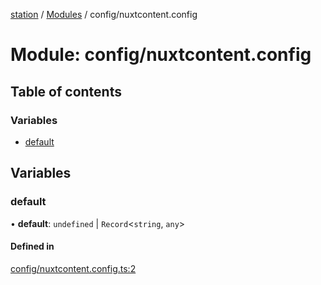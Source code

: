 [station](../README.md) / [Modules](../modules.md) / config/nuxtcontent.config

# Module: config/nuxtcontent.config

## Table of contents

### Variables

- [default](config_nuxtcontent_config.md#default)

## Variables

### default

• **default**: `undefined` \| `Record`<`string`, `any`\>

#### Defined in

[config/nuxtcontent.config.ts:2](https://github.com/kiotosi/station/blob/cfb6b0e/config/nuxtcontent.config.ts#L2)

